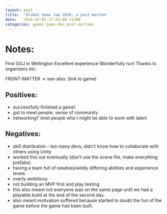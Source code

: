 ```yaml
---
layout: post
title:  "Global Game Jam 2016: a post-mortem"
date:   2016-02-01 17:55:00 +1300
categories: games game-dev post-mortems
---
```


Notes:
======

First GGJ in Wellington
Excellent experience
Wonderfully run! Thanks to organizers etc.

FRONT-MATTER -> see-also: (link to game)


Positives:
----------
- successfully finished a game!
- got to meet people, sense of community
- networking? (met people who I might be able to work with later)

Negatives:
----------
- skill distribution - too many devs, didn't know how to collaborate with others using Unity
 - worked this out eventually (don't use the scene file, make everything prefabs)
- having a team full of newbies/wildly differing abilities and experience levels
- overly ambitious
- not building an MVP first and play testing
 - this also meant not everyone was on the same page until we had a playable build at the end of the second day.
 - also meant motivation suffered because started to doubt the fun of the game before the game had been built.